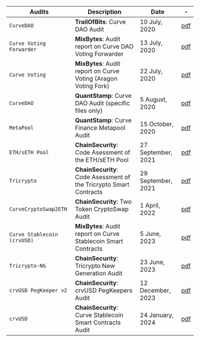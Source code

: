 | Audits      | Description  |  Date  | -  |
| --------- | -------- | -------- | ------ |
| `CurveDAO` | **TrailOfBits**: Curve DAO Audit  | 10 July, 2020 | [pdf](../../pdf/curve-dao-ToB-final.pdf) |
| `Curve Voting Forwarder` | **MixBytes**: Audit report on Curve DAO Voting Forwarder | 13 July, 2020 |  [pdf](../../pdf/Curve%20Finance%20DAO%20Voting%20Forwarder%20Security%20Audit%20Report.pdf) |
| `Curve Voting` | **MixBytes**: Audit report on Curve Voting (Aragon Voting Fork) | 22 July, 2020 | [pdf](../../pdf/Curve%20Finance%20DAO%20Voting%20Security%20Audit%20Report.pdf)  |
| `CurveDAO` | **QuantStamp**: Curve DAO Audit (specific files only)  | 5 August, 2020 | [pdf](../../pdf/curve-dao-quantstamp.pdf) |
| `MetaPool` | **QuantStamp**: Curve Finance Metapool Audit  | 15 October, 2020 | [pdf](../../pdf/CurveMetapoolAudit.pdf) |
| `ETH/sETH Pool` | **ChainSecurity**: Code Asessment of the ETH/sETH Pool | 27 September, 2021 | [pdf](../../pdf/ChainSecurity_Curve_Finance_Curve_ETH_sETH_Smart-contract-audit_September-27th-2021.pdf) |
| `Tricrypto` | **ChainSecurity**: Code Asessment of the Tricrypto Smart Contracts | 29 September, 2021  |  [pdf](../../pdf/ChainSecurity_Curve-Finance-_-Tricrypto_smart-contract-audit_-September-2021.pdf) |
| `CurveCryptoSwap2ETH` | **ChainSecurity**: Two Token CryptoSwap Audit | 1 April, 2022  |  [pdf](../../pdf/private_ChainSecurity_Curve_CurveCryptoSwap2ETH_audit_draft.pdf) |
| `Curve Stablecoin (crvUSD)` | **MixBytes**: Audit report on Curve Stablecoin Smart Contracts | 5 June, 2023  | [pdf](../../pdf/Curve%20Stablecoin%20(crvUSD)%20Security%20Audit%20Report.pdf)  |
| `Tricrypto-NG` | **ChainSecurity**: Tricrypto New Generation Audit | 23 June, 2023 |  [pdf](../../pdf/ChainSecurity_Curve_tricrypto-ng_audit.pdf) |
| `crvUSD PegKeeper v2` | **ChainSecurity**: crvUSD PegKeepers Audit | 12 December, 2023 |  [pdf](../../pdf/ChainSecurity_Curve_PegKeeperV2_audit.pdf) |
| `crvUSD` | **ChainSecurity**: Curve Stablecoin Smart Contracts Audit | 24 January, 2024 |  [pdf](../../pdf/ChainSecurity_Curve_Curve_Stablecoin_audit-1.pdf) |

